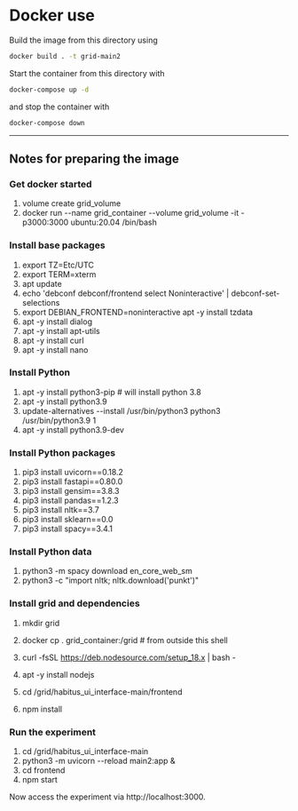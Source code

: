 # Docker use

Build the image from this directory using
```sh
docker build . -t grid-main2
```

Start the container from this directory with
```sh
docker-compose up -d
```
and stop the container with
```sh
docker-compose down
```

<hr>

## Notes for preparing the image

### Get docker started
1. volume create grid_volume
1. docker run --name grid_container --volume grid_volume -it -p3000:3000 ubuntu:20.04 /bin/bash

### Install base packages
1. export TZ=Etc/UTC
1. export TERM=xterm
1. apt update
1. echo 'debconf debconf/frontend select Noninteractive' | debconf-set-selections
1. export DEBIAN_FRONTEND=noninteractive apt -y install tzdata
1. apt -y install dialog
1. apt -y install apt-utils
1. apt -y install curl
1. apt -y install nano

### Install Python
1. apt -y install python3-pip # will install python 3.8
1. apt -y install python3.9
1. update-alternatives --install /usr/bin/python3 python3 /usr/bin/python3.9 1
1. apt -y install python3.9-dev

### Install Python packages
1. pip3 install uvicorn==0.18.2
1. pip3 install fastapi==0.80.0
1. pip3 install gensim==3.8.3
1. pip3 install pandas==1.2.3
1. pip3 install nltk==3.7
1. pip3 install sklearn==0.0
1. pip3 install spacy==3.4.1

### Install Python data
1. python3 -m spacy download en_core_web_sm
1. python3 -c "import nltk; nltk.download('punkt')"


### Install grid and dependencies
1. mkdir grid
1. docker cp . grid_container:/grid # from outside this shell

1. curl -fsSL https://deb.nodesource.com/setup_18.x | bash -
1. apt -y install nodejs
1. cd /grid/habitus_ui_interface-main/frontend
1. npm install

### Run the experiment
1. cd /grid/habitus_ui_interface-main
1. python3 -m uvicorn --reload main2:app &
1. cd frontend
1. npm start

Now access the experiment via http://localhost:3000.
